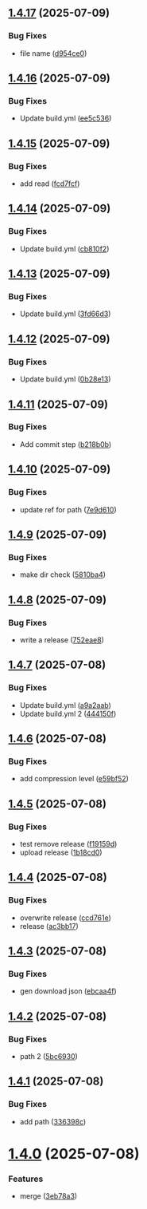 ## [1.4.17](https://github.com/dev-alan-au/electron-demo/compare/v1.4.16...v1.4.17) (2025-07-09)


### Bug Fixes

* file name ([d954ce0](https://github.com/dev-alan-au/electron-demo/commit/d954ce069c5c7d2cae3384bbfd9745475ba64b26))

## [1.4.16](https://github.com/dev-alan-au/electron-demo/compare/v1.4.15...v1.4.16) (2025-07-09)


### Bug Fixes

* Update build.yml ([ee5c536](https://github.com/dev-alan-au/electron-demo/commit/ee5c536b378630f2a649dd385df5fea6a82d7a8c))

## [1.4.15](https://github.com/dev-alan-au/electron-demo/compare/v1.4.14...v1.4.15) (2025-07-09)


### Bug Fixes

* add read ([fcd7fcf](https://github.com/dev-alan-au/electron-demo/commit/fcd7fcff7c4e414dc3e53f86f88d83766ea61232))

## [1.4.14](https://github.com/dev-alan-au/electron-demo/compare/v1.4.13...v1.4.14) (2025-07-09)


### Bug Fixes

* Update build.yml ([cb810f2](https://github.com/dev-alan-au/electron-demo/commit/cb810f2165358388f48cda58da2d99375d867cb3))

## [1.4.13](https://github.com/dev-alan-au/electron-demo/compare/v1.4.12...v1.4.13) (2025-07-09)


### Bug Fixes

* Update build.yml ([3fd66d3](https://github.com/dev-alan-au/electron-demo/commit/3fd66d398aaa97e7d4dafb9765190ab485b591c8))

## [1.4.12](https://github.com/dev-alan-au/electron-demo/compare/v1.4.11...v1.4.12) (2025-07-09)


### Bug Fixes

* Update build.yml ([0b28e13](https://github.com/dev-alan-au/electron-demo/commit/0b28e13cd751faf17cd3605d57b7b970ba2cdf11))

## [1.4.11](https://github.com/dev-alan-au/electron-demo/compare/v1.4.10...v1.4.11) (2025-07-09)


### Bug Fixes

* Add commit step ([b218b0b](https://github.com/dev-alan-au/electron-demo/commit/b218b0b0dab9de0b0abdc98f339336ea16a161ae))

## [1.4.10](https://github.com/dev-alan-au/electron-demo/compare/v1.4.9...v1.4.10) (2025-07-09)


### Bug Fixes

* update ref for path ([7e9d610](https://github.com/dev-alan-au/electron-demo/commit/7e9d6101d59e920491f146187f19df47267db8d3))

## [1.4.9](https://github.com/dev-alan-au/electron-demo/compare/v1.4.8...v1.4.9) (2025-07-09)


### Bug Fixes

* make dir check ([5810ba4](https://github.com/dev-alan-au/electron-demo/commit/5810ba4f41e8face40ca34a0f5e0ae760be74292))

## [1.4.8](https://github.com/dev-alan-au/electron-demo/compare/v1.4.7...v1.4.8) (2025-07-09)


### Bug Fixes

* write a release ([752eae8](https://github.com/dev-alan-au/electron-demo/commit/752eae8c83d26b906b3a8d741d7c055b368a3edc))

## [1.4.7](https://github.com/dev-alan-au/electron-demo/compare/v1.4.6...v1.4.7) (2025-07-08)


### Bug Fixes

* Update build.yml ([a9a2aab](https://github.com/dev-alan-au/electron-demo/commit/a9a2aab4f25bc1bcbc4361ad6e9f14a48fb820a4))
* Update build.yml 2 ([444150f](https://github.com/dev-alan-au/electron-demo/commit/444150f70762957e81cbb4113f75f7cead54f3c9))

## [1.4.6](https://github.com/dev-alan-au/electron-demo/compare/v1.4.5...v1.4.6) (2025-07-08)


### Bug Fixes

* add compression level ([e59bf52](https://github.com/dev-alan-au/electron-demo/commit/e59bf521d1d174bce98c15ea307c8a01b2fca471))

## [1.4.5](https://github.com/dev-alan-au/electron-demo/compare/v1.4.4...v1.4.5) (2025-07-08)


### Bug Fixes

* test remove release ([f19159d](https://github.com/dev-alan-au/electron-demo/commit/f19159d7fd0da7d5e503ded1b35bf1ff32974f1d))
* upload release ([1b18cd0](https://github.com/dev-alan-au/electron-demo/commit/1b18cd0795b76551f325b693c02272884ade8590))

## [1.4.4](https://github.com/dev-alan-au/electron-demo/compare/v1.4.3...v1.4.4) (2025-07-08)


### Bug Fixes

* overwrite release ([ccd761e](https://github.com/dev-alan-au/electron-demo/commit/ccd761e976029f0ff24229b9d5e3fe70d8cf5d95))
* release ([ac3bb17](https://github.com/dev-alan-au/electron-demo/commit/ac3bb17987edbeadbbdc9290c617824cbacf672d))

## [1.4.3](https://github.com/dev-alan-au/electron-demo/compare/v1.4.2...v1.4.3) (2025-07-08)


### Bug Fixes

* gen download json ([ebcaa4f](https://github.com/dev-alan-au/electron-demo/commit/ebcaa4fc908c6a38494584bfc0bb321478b060c7))

## [1.4.2](https://github.com/dev-alan-au/electron-demo/compare/v1.4.1...v1.4.2) (2025-07-08)


### Bug Fixes

* path 2 ([5bc6930](https://github.com/dev-alan-au/electron-demo/commit/5bc693099d569c9e34ad2b5cc1d7d71e3d011b6e))

## [1.4.1](https://github.com/dev-alan-au/electron-demo/compare/v1.4.0...v1.4.1) (2025-07-08)


### Bug Fixes

* add path ([336398c](https://github.com/dev-alan-au/electron-demo/commit/336398c26e164a56e4c11534d8b3da45b5278d70))

# [1.4.0](https://github.com/dev-alan-au/electron-demo/compare/v1.3.14...v1.4.0) (2025-07-08)


### Features

* merge ([3eb78a3](https://github.com/dev-alan-au/electron-demo/commit/3eb78a3dc0a7a1176618f4b639853c969b461246))
